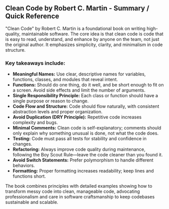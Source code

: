 ## Clean Code by Robert C. Martin - Summary / Quick Reference

"Clean Code" by Robert C. Martin is a foundational book on writing high-quality, maintainable software. The core idea is that clean code is code that is easy to read, understand, and enhance by anyone on the team, not just the original author. It emphasizes simplicity, clarity, and minimalism in code structure.

### Key takeaways include:

- **Meaningful Names:** Use clear, descriptive names for variables, functions, classes, and modules that reveal intent.
- **Functions:** Should do one thing, do it well, and be short enough to fit on a screen. Avoid side effects and limit the number of arguments.
- **Single Responsibility Principle:** Each class or function should have a single purpose or reason to change.
- **Code Flow and Structure:** Code should flow naturally, with consistent abstraction levels and proper organization.
- **Avoid Duplication (DRY Principle):** Repetitive code increases complexity and bugs.
- **Minimal Comments:** Clean code is self-explanatory; comments should only explain why something unusual is done, not what the code does.
- **Testing:** Code must pass all tests for stability and confidence in changes.
- **Refactoring:** Always improve code quality during maintenance, following the Boy Scout Rule—leave the code cleaner than you found it.
- **Avoid Switch Statements:** Prefer polymorphism to handle different behaviors.
- **Formatting:** Proper formatting increases readability; keep lines and functions short.

The book combines principles with detailed examples showing how to transform messy code into clean, manageable code, advocating professionalism and care in software craftsmanship to keep codebases sustainable and scalable.


